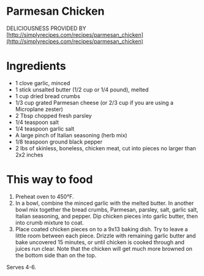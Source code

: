 # Parmesan Chicken
DELICIOUSNESS PROVIDED BY [http://simplyrecipes.com/recipes/parmesan_chicken](http://simplyrecipes.com/recipes/parmesan_chicken)

# Ingredients
- 1 clove garlic, minced
- 1 stick unsalted butter (1/2 cup or 1/4 pound), melted
- 1 cup dried bread crumbs
- 1/3 cup grated Parmesan cheese (or 2/3 cup if you are using a Microplane zester)
- 2 Tbsp chopped fresh parsley
- 1/4 teaspoon salt
- 1/4 teaspoon garlic salt
- A large pinch of Italian seasoning (herb mix)
- 1/8 teaspoon ground black pepper
- 2 lbs of skinless, boneless, chicken meat, cut into pieces no larger than 2x2 inches

# This way to food
1. Preheat oven to 450°F.
2. In a bowl, combine the minced garlic with the melted butter. In another bowl mix together the bread crumbs, Parmesan, parsley, salt, garlic salt, Italian seasoning, and pepper. Dip chicken pieces into garlic butter, then into crumb mixture to coat.
3. Place coated chicken pieces on to a 9x13 baking dish. Try to leave a little room between each piece. Drizzle with remaining garlic butter and bake uncovered 15 minutes, or until chicken is cooked through and juices run clear. Note that the chicken will get much more browned on the bottom side than on the top.

Serves 4-6.